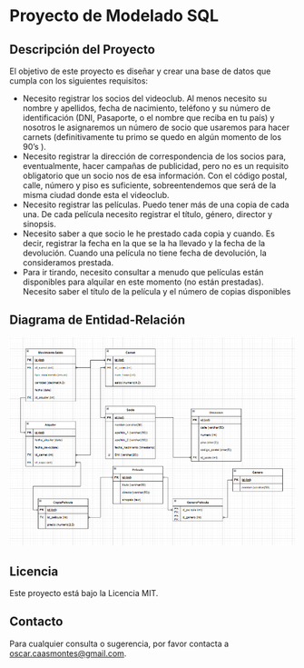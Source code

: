 # Proyecto de Modelado SQL

## Descripción del Proyecto

El objetivo de este proyecto es diseñar y crear una base de datos que cumpla con los siguientes requisitos: 

- Necesito registrar los socios del videoclub. Al menos necesito su nombre y apellidos,
fecha de nacimiento, teléfono y su número de identificación (DNI, Pasaporte, o el nombre
que reciba en tu país) y nosotros le asignaremos un número de socio que usaremos para
hacer carnets (definitivamente tu primo se quedo en algún momento de los 90’s ).
- Necesito registrar la dirección de correspondencia de los socios para, eventualmente,
hacer campañas de publicidad, pero no es un requisito obligatorio que un socio nos de
esa información. Con el código postal, calle, número y piso es suficiente,
sobreentendemos que será de la misma ciudad donde esta el videoclub.
- Necesito registrar las películas. Puedo tener más de una copia de cada una. De cada
película necesito registrar el título, género, director y sinopsis.
- Necesito saber a que socio le he prestado cada copia y cuando. Es decir, registrar la
fecha en la que se la ha llevado y la fecha de la devolución. Cuando una película no tiene
fecha de devolución, la consideramos prestada.
- Para ir tirando, necesito consultar a menudo que películas están disponibles para
alquilar en este momento (no están prestadas). Necesito saber el título de la película y el
número de copias disponibles

## Diagrama de Entidad-Relación

![Diagrama de Entidad-Relación](diagrama_entidades.png)

## Licencia

Este proyecto está bajo la Licencia MIT.

## Contacto

Para cualquier consulta o sugerencia, por favor contacta a [oscar.caasmontes@gmail.com](mailto:oscar.caasmontes@gmail.com).
